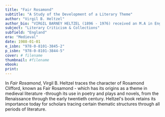 ```yaml
---
title: "Fair Rosamond"
subtitle: "A Study of the Development of a Literary Theme"
author: "Virgil B. Heltzel"
author_bio: "VIRGIL BARNEY HELTZEL (1896 - 1976) received an M.A in English from Harvard University in 1920, and a PhD from the University of Chicago in 1925 after serving in the U.S. Army from 1917-1919. He taught in the English Department at Northwestern University where he remained until his retirement as a professor of English in 1962."
subject: "Literary Criticism & Collections"
subfield: "England"
era: "Medieval"
date: 1988-01-01
e_isbn: "978-0-8101-3845-2"
p_isbn: "978-0-8101-3844-5"
cover: # filename
thumbnail: #filename
ebook:
print:
---
```

In _Fair Rosamond_, Virgil B. Heltzel traces the character of Rosamond Clifford, known as Fair Rosamond - which has its origins as a theme in medieval literature -through its use in poetry and plays and novels, from the Renaissance through the early twentieth century. Heltzel's book retains its importance today for scholars tracing certain thematic structures through all periods of literature.
